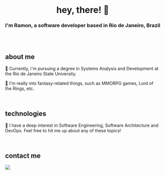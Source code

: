<div align="center">
<!--
<img width="400" src="https://media1.tenor.com/m/HY705fid3JIAAAAC/pokemon-mew.gif"/>
<img width="400" src="https://i.gifer.com/Td9n.gif"/>
-->
</div>

<h1 align="center">hey, there! 👋</h1>

<!--<img align="right" alt="Coding" width="250" src="https://media.giphy.com/media/XYO7OdpYzKyac/giphy.gif">-->

<h3 align="center"> I'm Ramon, a software developer based in Rio de Janeiro, Brazil</h3>
<br>
<br>


## about me

📖 Currently, i'm pursuing a degree in Systems Analysis and Development at the Rio de Janeiro State University.

💭 I'm really into fantasy-related things, such as MMORPG games, Lord of the Rings, etc.

<br>

## technologies

🔎 I have a deep interest in Software Engineering, Software Architecture and DevOps. Feel free to hit me up about any of these topics!

<br>

## contact me

<a href="https://ramonoliveira.xyz"><img src="https://img.shields.io/badge/linkedin-%230077B5.svg?style=for-the-badge&logo=linkedin&logoColor=white"/></a>

## 

<!--
</br><h3 align="left">
<details open>
  <summary>Languages:</summary>
<div style="display: inline_block"></br>
  <img align="center" src="https://img.shields.io/badge/Java-ED8B00?style=for-the-badge&logo=openjdk&logoColor=white"/>
  <img align="center" src="https://img.shields.io/badge/TypeScript-007ACC?style=for-the-badge&logo=typescript&logoColor=white"/>
  <img align="center" src="https://img.shields.io/badge/HTML5-E34F26?style=for-the-badge&logo=html5&logoColor=white"/>
  <img align="center" src="https://img.shields.io/badge/CSS3-1572B6?style=for-the-badge&logo=css3&logoColor=white"/>
</div>
</br>
</details>
<details open>
  <summary>Libraries, frameworks and others:</summary>
<div style="display: inline_block"></br>
  <img align="center" src="https://img.shields.io/badge/Spring-6DB33F?style=for-the-badge&logo=spring&logoColor=white"/>
  <img align="center" src="https://img.shields.io/badge/React-20232A?style=for-the-badge&logo=react&logoColor=61DAFB"/>
  <img align="center" src="https://img.shields.io/badge/React_Native-20232A?style=for-the-badge&logo=react&logoColor=61DAFB"/>
  <img align="center" src="https://img.shields.io/badge/Node.js-43853D?style=for-the-badge&logo=node.js&logoColor=white"/>
  <img align="center" src="https://img.shields.io/badge/Oracle-F80000?style=for-the-badge&logo=Oracle&logoColor=white"/>
  <img align="center" src="https://img.shields.io/badge/GIT-E44C30?style=for-the-badge&logo=git&logoColor=white"/>
</div>
</details>
</h3>
-->
